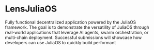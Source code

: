 # LensJuliaOS
Fully functional decentralized application powered by the JuliaOS framework. The goal is to demonstrate the versatility of JuliaOS through real-world applications that leverage AI agents, swarm orchestration, or multi-chain deployment. Successful submissions will showcase how developers can use JuliaOS to quickly build performant
